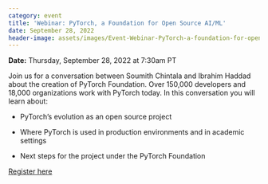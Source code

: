 ```yaml
---
category: event
title: 'Webinar: PyTorch, a Foundation for Open Source AI/ML'
date: September 28, 2022
header-image: assets/images/Event-Webinar-PyTorch-a-foundation-for-open-source.png
---
```

**Date:** Thursday, September 28, 2022 at 7:30am PT

Join us for a conversation between Soumith Chintala and Ibrahim Haddad about the creation of PyTorch Foundation. Over 150,000 developers and 18,000 organizations work with PyTorch today. In this conversation you will learn about: 

- PyTorch’s evolution as an open source project

- Where PyTorch is used in production environments and in academic settings

- Next steps for the project under the PyTorch Foundation

[Register here](https://www.linuxfoundation.org/webinars/pytorch-a-foundation-for-open-source-ai-ml?hsLang=en)
